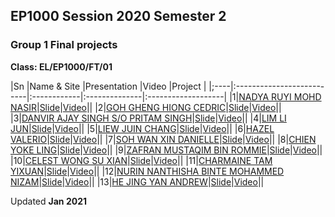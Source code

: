 ## EP1000 Session 2020 Semester 2

### Group 1 Final projects

**Class: EL/EP1000/FT/01**


|Sn   |Name & Site                |Presentation |Video          |Project             |
|;----|:--------------------------|:------------|:--------------|:-------------------|
|1|[NADYA RUYI MOHD NASIR]()|[Slide]()|[Video]()||
|2|[GOH GHENG HIONG CEDRIC]()|[Slide]()|[Video]()||
|3|[DANVIR AJAY SINGH S/O PRITAM SINGH]()|[Slide]()|[Video]()||
|4|[LIM LI JUN](https://lloydmontg.github.io/ep1000/)|[Slide]()|[Video]()||
|5|[LIEW JUIN CHANG](https://juinchang.github.io/DFAB/)|[Slide]()|[Video]()||
|6|[HAZEL VALERIO]()|[Slide]()|[Video]()||
|7|[SOH WAN XIN DANIELLE](https://daniellesoh.github.io )|[Slide]()|[Video]()||
|8|[CHIEN YOKE LING](https://chienyokeling.github.io/EP1000/)|[Slide]()|[Video]()||
|9|[ZAFRAN MUSTAQIM BIN ROMMIE](https://zafranmustaqim.github.io/EP1000/)|[Slide]()|[Video]()||
|10|[CELEST WONG SU XIAN]()|[Slide]()|[Video]()||
|11|[CHARMAINE TAM YIXUAN](https://charlietamyx.github.io/EP1000/)|[Slide]()|[Video]()||
|12|[NURIN NANTHISHA BINTE MOHAMMED NIZAM](https://nurin-n.github.io/EP1000/)|[Slide]()|[Video]()||
|13|[HE JING YAN ANDREW](https://angstdrew.github.io/EP1000/)|[Slide]()|[Video]()||

Updated **Jan 2021**